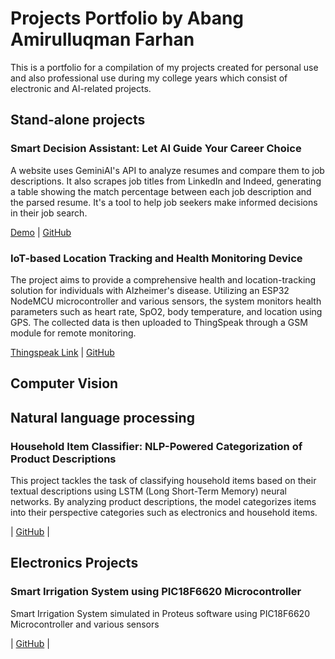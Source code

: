 # Projects Portfolio by Abang Amirulluqman Farhan

This is a portfolio for a compilation of my projects created for personal use and also professional use during my college years which consist of electronic and AI-related projects.

## Stand-alone projects

### Smart Decision Assistant: Let AI Guide Your Career Choice

A website uses GeminiAI's API to analyze resumes and compare them to job descriptions. It also scrapes job titles from LinkedIn and Indeed, generating a table showing the match percentage between each job description and the parsed resume. It's a tool to help job seekers make informed decisions in their job search.

[Demo](https://career-decision-maker-using-geminiapi.streamlit.app/) | [GitHub](https://github.com/FlameCerberus/Career-Decision-Maker-using-GeminiAPI)

### IoT-based Location Tracking and Health Monitoring Device

The project aims to provide a comprehensive health and location-tracking solution for individuals with Alzheimer's disease. Utilizing an ESP32 NodeMCU microcontroller and various sensors, the system monitors health parameters such as heart rate, SpO2, body temperature, and location using GPS. The collected data is then uploaded to ThingSpeak through a GSM module for remote monitoring.

[Thingspeak Link](https://thingspeak.com/channels/1899118) | [GitHub](https://github.com/FlameCerberus/IoT-based-Location-Tracking-and-Health-Monitoring-Device)

## Computer Vision

### 

## Natural language processing

### Household Item Classifier: NLP-Powered Categorization of Product Descriptions

This project tackles the task of classifying household items based on their textual descriptions using LSTM (Long Short-Term Memory) neural networks. By analyzing product descriptions, the model categorizes items into their perspective categories such as electronics and household items.

 | [GitHub](https://github.com/FlameCerberus/Products-Categorization-using-LSTM) | 

## Electronics Projects

### Smart Irrigation System using PIC18F6620 Microcontroller

Smart Irrigation System simulated in Proteus software using PIC18F6620 Microcontroller and various sensors

 | [GitHub](https://github.com/FlameCerberus/Smart-Irrigation-System) | 

